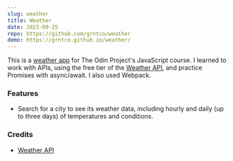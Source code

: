```yaml
---
slug: weather
title: Weather
date: 2023-09-25
repo: https://github.com/grntco/weather
demo: https://grntco.github.io/weather/
---
```


This is a [weather app](https://www.theodinproject.com/lessons/node-path-javascript-weather-app) for The Odin Project's JavaScript course. I learned to work with APIs, using the free tier of the [Weather API](https://www.weatherapi.com/), and practice Promises with async/await. I also used Webpack.

### Features

-   Search for a city to see its weather data, including hourly and daily (up to three days) of temperatures and conditions.

### Credits

-   [Weather API](https://www.weatherapi.com/)
